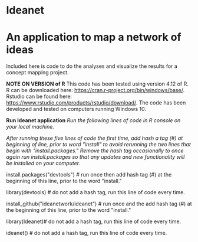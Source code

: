 # Ideanet
# An application to map a network of ideas 
Included here is code to do the analyses and visualize the results for a concept mapping project.

**NOTE ON VERSION of R**
 This code has been tested using  version 4.12 of R. R can be downloaded here: https://cran.r-project.org/bin/windows/base/. Rstudio can be found here:  https://www.rstudio.com/products/rstudio/download/.  The code has been developed and tested on computers running Windows 10.
 
**Run Ideanet application**
*Run the following lines of code in R console on your local machine.*

*After running these five lines of code the first time, add hash a tag (#) at beginning of line, prior to word "install" to avoid rerunning the two lines that begin with "install.packages." Remove the hash tag occasionally to once again run install.packages so that any updates and new functionality will be installed on your computer.*

install.packages("devtools") # run once then add hash tag (#) at the beginning of this line, prior to the word "install."

library(devtools) # do not add a hash tag, run this line of code every time.

install_github("ideanetwork/ideanet") # run once and the add hash tag (#) at the beginning of this line, prior to the word "install." 

library(Ideanet)# do not add a hash tag, run this line of code every time.

ideanet() # do not add a hash tag, run this line of code every time.
